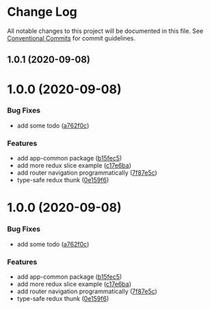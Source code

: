# Change Log

All notable changes to this project will be documented in this file.
See [Conventional Commits](https://conventionalcommits.org) for commit guidelines.

## 1.0.1 (2020-09-08)

# 1.0.0 (2020-09-08)

### Bug Fixes

- add some todo ([a762f0c](https://github.com-aprilandjan/aprilandjan/lerna-electron-react-typescript-boilerplate/commit/a762f0c9387369b872c4b99b65ce04b7f24284ee))

### Features

- add app-common package ([b15fec5](https://github.com-aprilandjan/aprilandjan/lerna-electron-react-typescript-boilerplate/commit/b15fec585c33d30625c725c8c126b6bc93084d76))
- add more redux slice example ([c17e6ba](https://github.com-aprilandjan/aprilandjan/lerna-electron-react-typescript-boilerplate/commit/c17e6ba3d86f8964f93a786642dddd835ee6bfc7))
- add router navigation programmatically ([7f87e5c](https://github.com-aprilandjan/aprilandjan/lerna-electron-react-typescript-boilerplate/commit/7f87e5c6070b86b14bb3d7dff2e78bd5ed7fdc74))
- type-safe redux thunk ([0e159f6](https://github.com-aprilandjan/aprilandjan/lerna-electron-react-typescript-boilerplate/commit/0e159f6eab14285c24119cdd5e23f7ff5903b914))

# 1.0.0 (2020-09-08)

### Bug Fixes

- add some todo ([a762f0c](https://github.com-aprilandjan/aprilandjan/lerna-electron-react-typescript-boilerplate/commit/a762f0c9387369b872c4b99b65ce04b7f24284ee))

### Features

- add app-common package ([b15fec5](https://github.com-aprilandjan/aprilandjan/lerna-electron-react-typescript-boilerplate/commit/b15fec585c33d30625c725c8c126b6bc93084d76))
- add more redux slice example ([c17e6ba](https://github.com-aprilandjan/aprilandjan/lerna-electron-react-typescript-boilerplate/commit/c17e6ba3d86f8964f93a786642dddd835ee6bfc7))
- add router navigation programmatically ([7f87e5c](https://github.com-aprilandjan/aprilandjan/lerna-electron-react-typescript-boilerplate/commit/7f87e5c6070b86b14bb3d7dff2e78bd5ed7fdc74))
- type-safe redux thunk ([0e159f6](https://github.com-aprilandjan/aprilandjan/lerna-electron-react-typescript-boilerplate/commit/0e159f6eab14285c24119cdd5e23f7ff5903b914))
